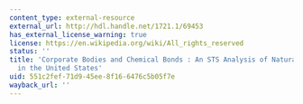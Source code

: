 ```yaml
---
content_type: external-resource
external_url: http://hdl.handle.net/1721.1/69453
has_external_license_warning: true
license: https://en.wikipedia.org/wiki/All_rights_reserved
status: ''
title: 'Corporate Bodies and Chemical Bonds : An STS Analysis of Natural Gas Development
  in the United States'
uid: 551c2fef-71d9-45ee-8f16-6476c5b05f7e
wayback_url: ''
---
```

